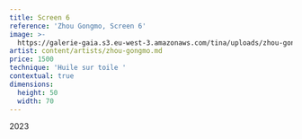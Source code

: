 ```yaml
---
title: Screen 6
reference: 'Zhou Gongmo, Screen 6'
image: >-
  https://galerie-gaia.s3.eu-west-3.amazonaws.com/tina/uploads/zhou-gongmo/galerie-gaia-zhou-gongmo-Screen-6.jpg
artist: content/artists/zhou-gongmo.md
price: 1500
technique: 'Huile sur toile '
contextual: true
dimensions:
  height: 50
  width: 70
---
```


2023

